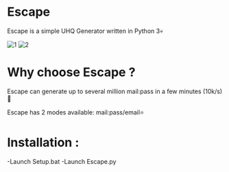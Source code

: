 # Escape
Escape is a simple UHQ Generator written in Python 3💀

![1](https://github.com/iamlowkey/Escape/assets/102192500/1a513e83-ee91-4de6-998d-40bd10221834)
![2](https://github.com/iamlowkey/Escape/assets/102192500/b28fde1c-08ec-4886-bb2f-2e98132765bc)

# Why choose Escape ?

Escape can generate up to several million mail:pass in a few minutes (10k/s)🚀

Escape has 2 modes available: mail:pass/email⭐



# Installation : 

-Launch Setup.bat
-Launch Escape.py


